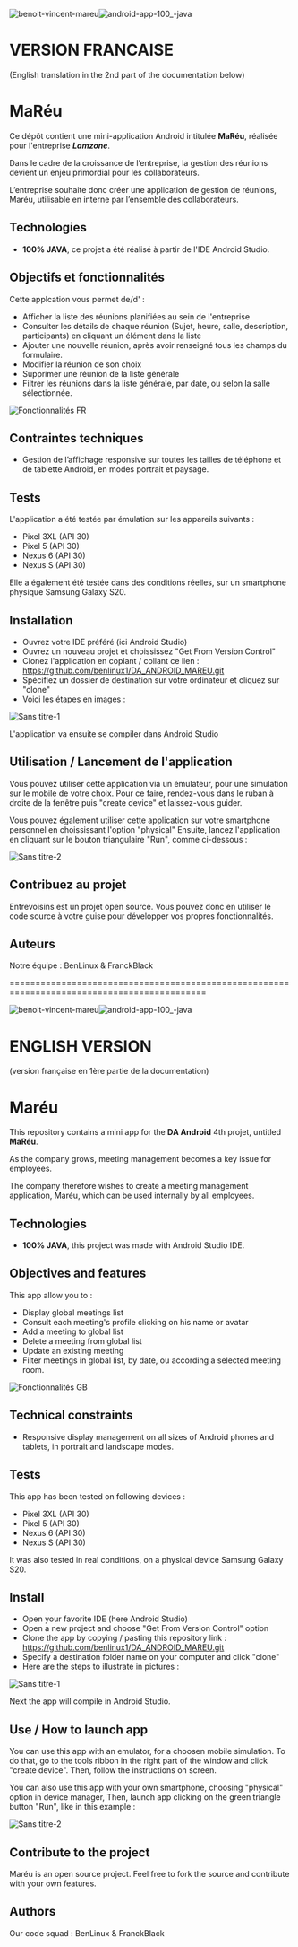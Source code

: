 ![benoit-vincent-mareu](https://github.com/benlinux1/DA_ANDROID_MAREU/assets/78255467/c42fc4c5-5ec4-4ddf-8d3c-f370ad512ec6)![android-app-100_-java](https://github.com/benlinux1/DA_ANDROID_MAREU/assets/78255467/1d9ab158-0a9a-4789-9d3c-70e12a3087c0)

# VERSION FRANCAISE
(English translation in the 2nd part of the documentation below)


# MaRéu

Ce dépôt contient une mini-application Android intitulée **MaRéu**, réalisée pour l'entreprise ***Lamzone***.

Dans le cadre de la croissance de l’entreprise, la gestion des réunions devient un enjeu primordial pour les collaborateurs.

L’entreprise souhaite donc créer une application de gestion de réunions, Maréu, utilisable en interne par l’ensemble des collaborateurs.


## Technologies
- **100% JAVA**, ce projet a été réalisé à partir de l'IDE Android Studio.


## Objectifs et fonctionnalités

Cette applcation vous permet de/d' :

- Afficher la liste des réunions planifiées au sein de l'entreprise
- Consulter les détails de chaque réunion (Sujet, heure, salle, description, participants) en cliquant un élément dans la liste
- Ajouter une nouvelle réunion, après avoir renseigné tous les champs du formulaire.
- Modifier la réunion de son choix
- Supprimer une réunion de la liste générale
- Filtrer les réunions dans la liste générale, par date, ou selon la salle sélectionnée.

![Fonctionnalités FR](https://user-images.githubusercontent.com/78255467/170277591-a668bcb3-74d9-4531-94c0-267d8e36e8e7.png)


## Contraintes techniques

- Gestion de l’affichage responsive sur toutes les tailles de téléphone et de tablette Android, en modes portrait et paysage.


## Tests

L'application a été testée par émulation sur les appareils suivants :
- Pixel 3XL (API 30)
- Pixel 5 (API 30)
- Nexus 6 (API 30)
- Nexus S (API 30)

Elle a également été testée dans des conditions réelles, sur un smartphone physique Samsung Galaxy S20.


## Installation
- Ouvrez votre IDE préféré (ici Android Studio)
- Ouvrez un nouveau projet et choississez "Get From Version Control"
- Clonez l'application en copiant / collant ce lien : https://github.com/benlinux1/DA_ANDROID_MAREU.git
- Spécifiez un dossier de destination sur votre ordinateur et cliquez sur "clone"
- Voici les étapes en images :

![Sans titre-1](https://user-images.githubusercontent.com/78255467/170271043-21297926-a109-4c5f-bebb-09849548bfe7.png)

L'application va ensuite se compiler dans Android Studio


## Utilisation / Lancement de l'application

Vous pouvez utiliser cette application via un émulateur, pour une simulation sur le mobile de votre choix.
Pour ce faire, rendez-vous dans le ruban à droite de la fenêtre puis "create device" et laissez-vous guider.

Vous pouvez également utiliser cette application sur votre smartphone personnel en choississant l'option "physical"
Ensuite, lancez l'application en cliquant sur le bouton triangulaire "Run", comme ci-dessous :

![Sans titre-2](https://user-images.githubusercontent.com/78255467/163193524-89842086-ca39-475c-afc2-e39e3e586f68.png)


## Contribuez au projet

Entrevoisins est un projet open source. Vous pouvez donc en utiliser le code source à votre guise pour développer vos propres fonctionnalités.


## Auteurs

Notre équipe : BenLinux & FranckBlack


============================================================================================

![benoit-vincent-mareu](https://github.com/benlinux1/DA_ANDROID_MAREU/assets/78255467/c42fc4c5-5ec4-4ddf-8d3c-f370ad512ec6)![android-app-100_-java](https://github.com/benlinux1/DA_ANDROID_MAREU/assets/78255467/1d9ab158-0a9a-4789-9d3c-70e12a3087c0)

# ENGLISH VERSION
(version française en 1ère partie de la documentation)


# Maréu

This repository contains a mini app for the **DA Android** 4th projet, untitled **MaRéu**.

As the company grows, meeting management becomes a key issue for employees.

The company therefore wishes to create a meeting management application, Maréu, which can be used internally by all employees.


## Technologies
- **100% JAVA**, this project was made with Android Studio IDE.


## Objectives and features

This app allow you to :

- Display global meetings list
- Consult each meeting's profile clicking on his name or avatar
- Add a meeting to global list
- Delete a meeting from global list
- Update an existing meeting
- Filter meetings in global list, by date, ou according a selected meeting room.

![Fonctionnalités GB](https://user-images.githubusercontent.com/78255467/170277679-27b594b3-14e9-4507-9609-08f1dfa39dcc.png)


## Technical constraints

- Responsive display management on all sizes of Android phones and tablets, in portrait and landscape modes.


## Tests

This app has been tested on following devices :
- Pixel 3XL (API 30)
- Pixel 5 (API 30)
- Nexus 6 (API 30)
- Nexus S (API 30)

It was also tested in real conditions, on a physical device Samsung Galaxy S20.


## Install
- Open your favorite IDE (here Android Studio)
- Open a new project and choose "Get From Version Control" option
- Clone the app by copying / pasting this repository link : https://github.com/benlinux1/DA_ANDROID_MAREU.git
- Specify a destination folder name on your computer and click "clone"
- Here are the steps to illustrate in pictures :

![Sans titre-1](https://user-images.githubusercontent.com/78255467/170271169-7485e9fd-6986-4aca-82a2-237066fd9940.png)

Next the app will compile in Android Studio.


## Use / How to launch app

You can use this app with an emulator, for a choosen mobile simulation.
To do that, go to the tools ribbon in the right part of the window and click "create device". Then, follow the instructions on screen.

You can also use this app with your own smartphone, choosing "physical" option in device manager, 
Then, launch app clicking on the green triangle button "Run", like in this example :

![Sans titre-2](https://user-images.githubusercontent.com/78255467/163193524-89842086-ca39-475c-afc2-e39e3e586f68.png)


## Contribute to the project

Maréu is an open source project. Feel free to fork the source and contribute with your own features.


## Authors

Our code squad : BenLinux & FranckBlack
